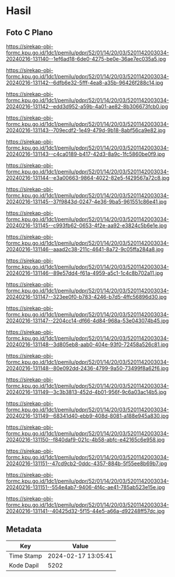 # Hasil

## Foto C Plano

https://sirekap-obj-formc.kpu.go.id/1dc1/pemilu/pdpr/52/01/14/20/03/5201142003034-20240216-131140--1ef6ad18-6de0-4275-be0e-36ae7ec035a5.jpg

https://sirekap-obj-formc.kpu.go.id/1dc1/pemilu/pdpr/52/01/14/20/03/5201142003034-20240216-131142--6dfb6e32-5fff-4ea8-a35b-96426f288c14.jpg

https://sirekap-obj-formc.kpu.go.id/1dc1/pemilu/pdpr/52/01/14/20/03/5201142003034-20240216-131142--edd3d952-a59b-4a01-ae82-8b306673fcb0.jpg

https://sirekap-obj-formc.kpu.go.id/1dc1/pemilu/pdpr/52/01/14/20/03/5201142003034-20240216-131143--709ecdf2-1e49-479d-9b18-8abf56ca9e82.jpg

https://sirekap-obj-formc.kpu.go.id/1dc1/pemilu/pdpr/52/01/14/20/03/5201142003034-20240216-131143--c4ca0189-b417-42d3-8a9c-1fc5860be0f9.jpg

https://sirekap-obj-formc.kpu.go.id/1dc1/pemilu/pdpr/52/01/14/20/03/5201142003034-20240216-131144--e3a00663-9864-4022-82e5-f429567a72c8.jpg

https://sirekap-obj-formc.kpu.go.id/1dc1/pemilu/pdpr/52/01/14/20/03/5201142003034-20240216-131145--37f9843d-0247-4e36-9ba5-961551c86e41.jpg

https://sirekap-obj-formc.kpu.go.id/1dc1/pemilu/pdpr/52/01/14/20/03/5201142003034-20240216-131145--c993fb62-0653-4f2e-aa92-e3824c5b6e1e.jpg

https://sirekap-obj-formc.kpu.go.id/1dc1/pemilu/pdpr/52/01/14/20/03/5201142003034-20240216-131146--aaad2c38-211c-4641-8a72-9c05ffa284a8.jpg

https://sirekap-obj-formc.kpu.go.id/1dc1/pemilu/pdpr/52/01/14/20/03/5201142003034-20240216-131146--89e57dd4-f61a-4959-a5c1-1c4c8b702a11.jpg

https://sirekap-obj-formc.kpu.go.id/1dc1/pemilu/pdpr/52/01/14/20/03/5201142003034-20240216-131147--323ee0f0-b783-4246-b7d5-4ffc56896d30.jpg

https://sirekap-obj-formc.kpu.go.id/1dc1/pemilu/pdpr/52/01/14/20/03/5201142003034-20240216-131147--2204cc14-df66-4d84-968a-53e043074b45.jpg

https://sirekap-obj-formc.kpu.go.id/1dc1/pemilu/pdpr/52/01/14/20/03/5201142003034-20240216-131148--3d805eb8-aab0-404e-93f0-72458a526c81.jpg

https://sirekap-obj-formc.kpu.go.id/1dc1/pemilu/pdpr/52/01/14/20/03/5201142003034-20240216-131148--80e092dd-2436-4799-9a50-73499f8a62f6.jpg

https://sirekap-obj-formc.kpu.go.id/1dc1/pemilu/pdpr/52/01/14/20/03/5201142003034-20240216-131149--3c3b3813-452d-4b01-956f-9c6a03ac14b5.jpg

https://sirekap-obj-formc.kpu.go.id/1dc1/pemilu/pdpr/52/01/14/20/03/5201142003034-20240216-131149--68341d40-ebb9-408d-8081-a188e945a830.jpg

https://sirekap-obj-formc.kpu.go.id/1dc1/pemilu/pdpr/52/01/14/20/03/5201142003034-20240216-131150--f840daf9-021c-4b58-abfc-e42165c6e958.jpg

https://sirekap-obj-formc.kpu.go.id/1dc1/pemilu/pdpr/52/01/14/20/03/5201142003034-20240216-131151--47cd9cb2-0ddc-4357-884b-5f55ee8b69b7.jpg

https://sirekap-obj-formc.kpu.go.id/1dc1/pemilu/pdpr/52/01/14/20/03/5201142003034-20240216-131151--554e4ab7-9406-4f4c-ae41-785ab523e15e.jpg

https://sirekap-obj-formc.kpu.go.id/1dc1/pemilu/pdpr/52/01/14/20/03/5201142003034-20240216-131141--40425d32-5f15-44e5-a66a-d92248ff57dc.jpg


## Metadata

| Key        | Value               |
| ---------- | ------------------- |
| Time Stamp | 2024-02-17 13:05:41 |
| Kode Dapil | 5202                |



